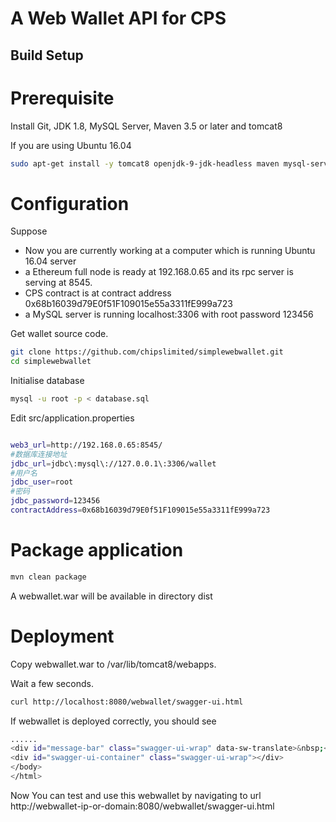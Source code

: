 # A Web Wallet API for CPS 

## Build Setup

# Prerequisite

Install Git, JDK 1.8, MySQL Server, Maven 3.5 or later and tomcat8


If you are using Ubuntu 16.04 
```bash
sudo apt-get install -y tomcat8 openjdk-9-jdk-headless maven mysql-server
```

# Configuration

Suppose 
* Now you are currently working at a computer which is running Ubuntu 16.04 server
* a Ethereum full node is ready at 192.168.0.65 and its rpc server is serving at 8545.
* CPS contract is at contract address 0x68b16039d79E0f51F109015e55a3311fE999a723
* a MySQL server is running localhost:3306 with root password 123456

Get wallet source code.
```bash
git clone https://github.com/chipslimited/simplewebwallet.git
cd simplewebwallet
```

Initialise database

```bash
mysql -u root -p < database.sql
```

Edit src/application.properties
```bash

web3_url=http://192.168.0.65:8545/
#数据库连接地址
jdbc_url=jdbc\:mysql\://127.0.0.1\:3306/wallet
#用户名
jdbc_user=root
#密码
jdbc_password=123456
contractAddress=0x68b16039d79E0f51F109015e55a3311fE999a723

```

# Package application
``` bash
mvn clean package
```
A webwallet.war will be available in directory dist

# Deployment

Copy webwallet.war to /var/lib/tomcat8/webapps.

Wait a few seconds.

```bash
curl http://localhost:8080/webwallet/swagger-ui.html
```

If webwallet is deployed correctly, you should see
```bash
......
<div id="message-bar" class="swagger-ui-wrap" data-sw-translate>&nbsp;</div>
<div id="swagger-ui-container" class="swagger-ui-wrap"></div>
</body>
</html>
```

Now You can test and use this webwallet by navigating to url http://webwallet-ip-or-domain:8080/webwallet/swagger-ui.html
